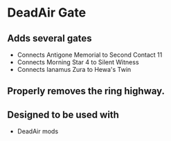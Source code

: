 # DeadAir Gate

## Adds several gates
- Connects Antigone Memorial to Second Contact 11
- Connects Morning Star 4 to Silent Witness
- Connects Ianamus Zura to Hewa's Twin

## Properly removes the ring highway.

## Designed to be used with
- DeadAir mods
